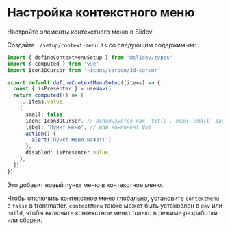 # Настройка контекстного меню

<Environment type="client" />

Настройте элементы контекстного меню в Slidev.

Создайте `./setup/context-menu.ts` со следующим содержимым:

```ts
import { defineContextMenuSetup } from '@slidev/types'
import { computed } from 'vue'
import Icon3DCursor from '~icons/carbon/3d-cursor'

export default defineContextMenuSetup((items) => {
  const { isPresenter } = useNav()
  return computed(() => [
    ...items.value,
    {
      small: false,
      icon: Icon3DCursor, // Используется как `title`, если `small` равно `true`
      label: 'Пункт меню', // или компонент Vue
      action() {
        alert('Пункт меню нажат!')
      },
      disabled: isPresenter.value,
    },
  ])
})
```

Это добавит новый пункт меню в контекстное меню.

Чтобы отключить контекстное меню глобально, установите `contextMenu` в `false` в frontmatter. `contextMenu` также может быть установлен в `dev` или `build`, чтобы включить контекстное меню только в режиме разработки или сборки.